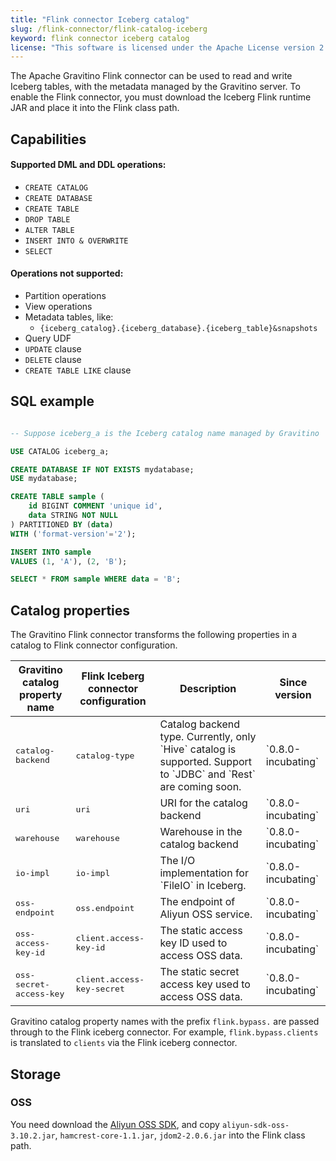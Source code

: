 ```yaml
---
title: "Flink connector Iceberg catalog"
slug: /flink-connector/flink-catalog-iceberg
keyword: flink connector iceberg catalog
license: "This software is licensed under the Apache License version 2."
---
```


The Apache Gravitino Flink connector can be used to read and write Iceberg tables,
with the metadata managed by the Gravitino server.
To enable the Flink connector, you must download the Iceberg Flink runtime JAR
and place it into the Flink class path.

## Capabilities

#### Supported DML and DDL operations:

- `CREATE CATALOG`
- `CREATE DATABASE`
- `CREATE TABLE`
- `DROP TABLE`
- `ALTER TABLE`
- `INSERT INTO & OVERWRITE`
- `SELECT`

#### Operations not supported:

- Partition operations
- View operations
- Metadata tables, like:
  - `{iceberg_catalog}.{iceberg_database}.{iceberg_table}&snapshots`
- Query UDF
- `UPDATE` clause
- `DELETE` clause
- `CREATE TABLE LIKE` clause

## SQL example

```sql

-- Suppose iceberg_a is the Iceberg catalog name managed by Gravitino

USE CATALOG iceberg_a;

CREATE DATABASE IF NOT EXISTS mydatabase;
USE mydatabase;

CREATE TABLE sample (
    id BIGINT COMMENT 'unique id',
    data STRING NOT NULL
) PARTITIONED BY (data) 
WITH ('format-version'='2');

INSERT INTO sample
VALUES (1, 'A'), (2, 'B');

SELECT * FROM sample WHERE data = 'B';

```

## Catalog properties

The Gravitino Flink connector transforms the following properties
in a catalog to Flink connector configuration.

<table>
<thead>
<tr>
  <th>Gravitino catalog property name</th>
  <th>Flink Iceberg connector configuration</th>
  <th>Description</th>
  <th>Since version</th>
</tr>
</thead>
<tbody>
<tr>
  <td><tt>catalog-backend</tt></td>
  <td><tt>catalog-type</tt></td>
  <td>
    Catalog backend type. Currently, only `Hive` catalog is supported.
    Support to `JDBC` and `Rest` are coming soon.
  </td>
  <td>`0.8.0-incubating`</td>
</tr>
<tr>
  <td><tt>uri</tt></td>
  <td><tt>uri</tt></td>
  <td>URI for the catalog backend</td>
  <td>`0.8.0-incubating`</td>
</tr>
<tr>
  <td><tt>warehouse</tt></td>
  <td><tt>warehouse</tt></td>
  <td>Warehouse in the catalog backend</td>
  <td>`0.8.0-incubating`</td>
</tr>
<tr>
  <td><tt>io-impl</tt></td>
  <td><tt>io-impl</tt></td>
  <td>The I/O implementation for `FileIO` in Iceberg.</td>
  <td>`0.8.0-incubating`</td>
</tr>
<tr>
  <td><tt>oss-endpoint</tt></td>
  <td><tt>oss.endpoint</tt></td>
  <td>The endpoint of Aliyun OSS service.</td>
  <td>`0.8.0-incubating`</td>
</tr>
<tr>
  <td><tt>oss-access-key-id</tt></td>
  <td><tt>client.access-key-id</tt></td>
  <td>The static access key ID used to access OSS data.</td>
  <td>`0.8.0-incubating`</td>
</tr>
<tr>
  <td><tt>oss-secret-access-key</tt></td>
  <td><tt>client.access-key-secret</tt></td>
  <td>The static secret access key used to access OSS data.</td>
  <td>`0.8.0-incubating`</td>
</tr>
</tbody>
</table>

Gravitino catalog property names with the prefix `flink.bypass.` are passed through
to the Flink iceberg connector.
For example, `flink.bypass.clients` is translated to `clients` via the Flink iceberg connector.

## Storage

### OSS

You need download the [Aliyun OSS SDK](https://gosspublic.alicdn.com/sdks/java/aliyun_java_sdk_3.10.2.zip),
and copy `aliyun-sdk-oss-3.10.2.jar`, `hamcrest-core-1.1.jar`, `jdom2-2.0.6.jar`
into the Flink class path.


